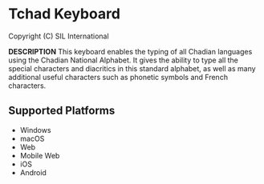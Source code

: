 Tchad Keyboard
=====================

Copyright (C) SIL International

__DESCRIPTION__
This keyboard enables the typing of all Chadian languages using the Chadian National Alphabet. It gives the ability to type all the special characters and diacritics in this standard alphabet, as well as many additional useful characters such as phonetic symbols and French characters.


Supported Platforms
-------------------
 * Windows
 * macOS
 * Web
 * Mobile Web
 * iOS
 * Android
